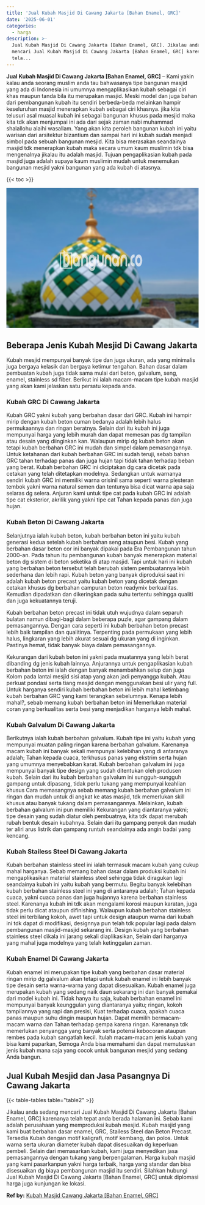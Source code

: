 ```yaml
---
title: 'Jual Kubah Masjid Di Cawang Jakarta [Bahan Enamel, GRC]'
date: '2025-06-01'
categories:
  - harga
description: >-
  Jual Kubah Masjid Di Cawang Jakarta [Bahan Enamel, GRC]. Jikalau anda sedang
  mencari Jual Kubah Masjid Di Cawang Jakarta [Bahan Enamel, GRC] karenanya
  tela...
---
```


**Jual Kubah Masjid Di Cawang Jakarta \[Bahan Enamel, GRC\]** – Kami yakin kalau anda seorang muslim anda tau bahwasanya tipe bangunan masjid yang ada di Indonesia ini umumnya mengaplikasikan kubah sebagai ciri khas maupun tanda bila itu merupakan masjid. Meski model dan juga bahan dari pembangunan kubah itu sendiri berbeda-beda melainkan hampir keseluruhan masjid menerapkan kubah sebagai ciri khasnya. jika kita telusuri asal muasal kubah ini sebagai bangunan khusus pada mesjid maka kita tdk akan menjumpai ini ada dari sejak zaman nabi muhammad shalallohu alaihi wasallam. Yang akan kita peroleh bangunan kubah ini yaitu warisan dari arsitektur bizantium dan sampai hari ini kubah sudah menjadi simbol pada sebuah bangunan mesjid. Kita bisa merasakan seandainya masjid tdk menerapkan kubah maka secara umum kaum muslimin tdk bisa mengenalnya jikalau itu adalah masjid. Tujuan pengaplikasian kubah pada masjid juga adalah supaya kaum muslimin mudah untuk menemukan bangunan mesjid yakni bangunan yang ada kubah di atasnya.

{{< toc >}}

![Jual Kubah Masjid Di Cawang Jakarta [Bahan Enamel, GRC]](/images/jual-kubah-masjid-10.png)

## Beberapa Jenis Kubah Mesjid Di Cawang Jakarta

Kubah mesjid mempunyai banyak tipe dan juga ukuran, ada yang minimalis juga bergaya kelasik dan bergaya ketimur tengahan. Bahan dasar dalam pembuatan kubah juga tidak sama mulai dari beton, galvalum, seng, enamel, stainless sd fiber. Berikut ini ialah macam-macam tipe kubah masjid yang akan kami jelaskan satu persatu kepada anda.

### Kubah GRC Di Cawang Jakarta

Kubah GRC yakni kubah yang berbahan dasar dari GRC. Kubah ini hampir mirip dengan kubah beton cuman bedanya adalah lebih halus permukaannya dan ringan beratnya. Selain dari itu kubah ini juga mempunyai harga yang lebih murah dan dapat memesan pas dg tampilan atau desain yang diinginkan kan. Walaupun mirip dg kubah beton akan tetapi kubah berbahan GRC ini mudah dan simpel dalam pemasangannya. Untuk ketahanan dari kubah berbahan GRC ini sudah teruji, sebab bahan GRC tahan terhadap panas dan juga hujan tapi tidak tahan terhadap beban yang berat. Kubah berbahan GRC ini diciptakan dg cara dicetak pada cetakan yang telah ditetapkan modelnya. Sedangkan untuk warnanya sendiri kubah GRC ini memiliki warna orisinil sama seperti warna plesteran tembok yakni warna natural semen dan tentunya bisa dicat warna apa saja selaras dg selera. Anjuran kami untuk tipe cat pada kubah GRC ini adalah tipe cat eksterior, akrilik yang yakni tipe cat Tahan kepada panas dan juga hujan.

### Kubah Beton Di Cawang Jakarta

Selanjutnya ialah kubah beton, kubah berbahan beton ini yaitu kubah generasi kedua setelah kubah berbahan seng ataupun besi. Kubah yang berbahan dasar beton cor ini banyak dipakai pada Era Pembangunan tahun 2000-an. Pada tahun itu pembangunan kubah banyak menerapkan material beton dg sistem di beton seketika di atap masjid. Tapi untuk hari ini kubah yang berbahan beton tersebut telah berubah sistem pembuatannya lebih sederhana dan lebih rapi. Kubah beton yang banyak diproduksi saat ini adalah kubah beton precast yaitu kubah beton yang dicetak dengan cetakan khusus dg berbahan campuran beton readymix berkualitas. Kemudian dipadatkan dan dikeringkan pada suhu tertentu sehingga qualiti dan juga kekuatannya teruji.

Kubah berbahan beton precast ini tidak utuh wujudnya dalam separuh bulatan namun dibagi-bagi dalam beberapa puzle, agar gampang dalam pemasangannya. Dengan cara seperti ini kubah berbahan beton precast lebih baik tampilan dan qualitinya. Terpenting pada permukaan yang lebih halus, lingkaran yang lebih akurat sesuai dg ukuran yang di inginkan. Pastinya hemat, tidak banyak biaya dalam pemasangannya.

Kekurangan dari kubah beton ini yakni pada muatannya yang lebih berat dibanding dg jenis kubah lainnya. Anjurannya untuk pengaplikasian kubah berbahan beton ini ialah dengan banyak menambahkan selup dan juga Kolom pada lantai mesjid sisi atap yang akan jadi penyangga kubah. Atau perkuat pondasi serta tiang mesjid dengan menggunakan besi ulir yang full. Untuk harganya sendiri kubah berbahan beton ini lebih mahal ketimbang kubah berbahan GRC yang kami terangkan sebelumnya. Kenapa lebih mahal?, sebab memang kubah berbahan beton ini Memerlukan material coran yang berkualitas serta besi yang menjadikan harganya lebih mahal.

### Kubah Galvalum Di Cawang Jakarta

Berikutnya ialah kubah berbahan galvalum. Kubah tipe ini yaitu kubah yang mempunyai muatan paling ringan karena berbahan galvalum. Karenanya macam kubah ini banyak sekali mempunyai kelebihan yang di antaranya adalah; Tahan kepada cuaca, terkhusus panas yang ekstrim serta hujan yang umumnya menyebabkan karat. Kubah berbahan galvalum ini juga mempunyai banyak tipe design yang sudah ditentukan oleh produsen kubah. Selain dari itu kubah berbahan galvalum ini sungguh-sungguh gampang untuk dipasang, tidak perlu tukang yang mempunyai keahlian khusus Cara memasangnya sebab memang kubah berbahan galvalum ini ringan dan mudah untuk di angkat ke atas masjid, tdk memerlukan skill khusus atau banyak tukang dalam pemasangannya. Melainkan, kubah berbahan galvalum ini pun memiliki Kekurangan yang diantaranya yakni; tipe desain yang sudah diatur oleh pembuatnya, kita tdk dapat merubah rubah bentuk desain kubahnya. Selain dari itu gampang penyok dan mudah ter aliri arus listrik dan gampang runtuh seandainya ada angin badai yang kencang.

### Kubah Stailess Steel Di Cawang Jakarta

Kubah berbahan stainless steel ini ialah termasuk macam kubah yang cukup mahal harganya. Sebab memang bahan dasar dalam produksi kubah ini mengaplikasikan material stainless steel sehingga tidak diragukan lagi seandainya kubah ini yaitu kubah yang bermutu. Begitu banyak kelebihan kubah berbahan stainless steel ini yang di antaranya adalah; Tahan kepada cuaca, yakni cuaca panas dan juga hujannya karena berbahan stainless steel. Karenanya kubah ini tdk akan mengalami korosi maupun karatan, juga tidak perlu dicat ataupun difinishing. Walaupun kubah berbahan stainless steel ini terbilang kokoh, awet tapi untuk design ataupun warna dari kubah ini tdk dapat di modifikasi, designnya pun telah tdk popular lagi pada dalam pembangunan masjid-masjid sekarang ini. Design kubah yang berbahan stainless steel dikala ini jarang sekali diaplikasikan, Selain dari harganya yang mahal juga modelnya yang telah ketinggalan zaman.

### Kubah Enamel Di Cawang Jakarta

Kubah enamel ini merupakan tipe kubah yang berbahan dasar material ringan mirip dg galvalum akan tetapi untuk kubah enamel ini lebih banyak tipe desain serta warna-warna yang dapat disesuaikan. Kubah enamel juga merupakan kubah yang sedang naik daun sekarang ini dan banyak pemakai dari model kubah ini. Tidak hanya itu saja, kubah berbahan enamel ini mempunyai banyak keunggulan yang diantaranya yaitu; ringan, kokoh tampilannya yang rapi dan presisi, Kuat terhadap cuaca, apakah cuaca panas maupun suhu dingin maupun hujan. Dapat memilih bermacam-macam warna dan Tahan terhadap gempa karena ringan. Karenanya tdk memerlukan penyangga yang banyak serta potensi kebocoran ataupun rembes pada kubah sangatlah kecil. Itulah macam-macam jenis kubah yang bisa kami paparkan, Semoga Anda bisa memahami dan dapat memutuskan jenis kubah mana saja yang cocok untuk bangunan mesjid yang sedang Anda bangun.

## Jual Kubah Mesjid dan Jasa Pasangnya Di Cawang Jakarta

{{< table-tables table="table2" >}}

Jikalau anda sedang mencari Jual Kubah Masjid Di Cawang Jakarta \[Bahan Enamel, GRC\] karenanya telah tepat anda berada halaman ini. Sebab kami adalah perusahaan yang memproduksi kubah mesjid. Kubah masjid yang kami buat berbahan dasar enamel, GRC, Stailess Steel dan Beton Precast. Tersedia Kubah dengan motif kaligrafi, motif kembang, dan polos. Untuk warna serta ukuran diameter kubah dapat disesuaikan dg keperluan pembeli. Selain dari memasarkan kubah, kami juga menyedikan jasa pemasangannya dengan tukang yang berpengalaman. Harga kubah masjid yang kami pasarkanpun yakni harga terbaik, harga yang standar dan bisa disesuaikan dg biaya pembangunan masjid itu sendiri. Silahkan hubungi Jual Kubah Masjid Di Cawang Jakarta \[Bahan Enamel, GRC\] untuk diplomasi harga juga kunjungan ke lokasi.

**Ref by:** [Kubah Masjid Cawang Jakarta [Bahan Enamel, GRC]](https://id.wikipedia.org/wiki/Kubah)
